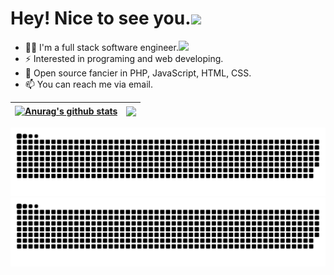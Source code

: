 <h1>Hey! Nice to see you.<img src="https://media.giphy.com/media/mGcNjsfWAjY5AEZNw6/giphy.gif" width="50"></h1>

- 🚶‍♂️ I'm a full stack software engineer.<img src="https://media.giphy.com/media/WUlplcMpOCEmTGBtBW/giphy.gif" width="30">
- ⚡ Interested in programing and web developing.
- 🌱 Open source fancier in PHP, JavaScript, HTML, CSS.
- 📫 You can reach me via email.

| <a href="https://github.com/anuraghazra/github-readme-stats"><img align="center" src="https://github-readme-stats.vercel.app/api?username=isszz&show_icons=true&include_all_commits=true&hide_border=true" alt="Anurag's github stats" /></a> | <a href="https://github.com/anuraghazra/github-readme-stats"><img align="center" src="https://github-readme-stats.vercel.app/api/top-langs/?username=isszz&layout=compact&hide_border=true" /></a> |
| ------------- | ------------- |

![github contribution grid snake animation](https://raw.githubusercontent.com/isszz/isszz/output/github-contribution-grid-snake.svg#gh-light-mode-only)![github contribution grid snake animation](https://raw.githubusercontent.com/isszz/isszz/output/github-contribution-grid-snake.svg#gh-light-mode-only)
